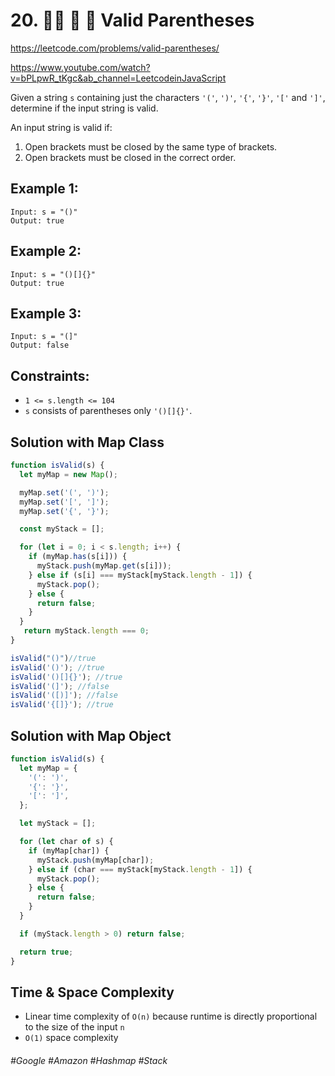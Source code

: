 # 20. 👩‍🦯 🔎 🌴 Valid Parentheses
https://leetcode.com/problems/valid-parentheses/

https://www.youtube.com/watch?v=bPLpwR_tKgc&ab_channel=LeetcodeinJavaScript

Given a string `s` containing just the characters `'('`, `')'`, `'{'`, `'}'`, `'['` and `']'`, determine if the input string is valid.

An input string is valid if:
1. Open brackets must be closed by the same type of brackets.
2. Open brackets must be closed in the correct order.
## Example 1:
````
Input: s = "()"
Output: true
````
## Example 2:
````
Input: s = "()[]{}"
Output: true
````
## Example 3:
````
Input: s = "(]"
Output: false
```` 
## Constraints:
- `1 <= s.length <= 104`
- `s` consists of parentheses only `'()[]{}'`.

## Solution with Map Class
````js
function isValid(s) {
  let myMap = new Map();

  myMap.set('(', ')');
  myMap.set('[', ']');
  myMap.set('{', '}');

  const myStack = [];

  for (let i = 0; i < s.length; i++) {
    if (myMap.has(s[i])) {
      myStack.push(myMap.get(s[i]));
    } else if (s[i] === myStack[myStack.length - 1]) {
      myStack.pop();
    } else {
      return false;
    }
  }
   return myStack.length === 0;
}

isValid("()")//true
isValid('()'); //true
isValid('()[]{}'); //true
isValid('(]'); //false
isValid('([)]'); //false
isValid('{[]}'); //true
````
## Solution with Map Object
````js
function isValid(s) {
  let myMap = {
    '(': ')',
    '{': '}',
    '[': ']',
  };

  let myStack = [];

  for (let char of s) {
    if (myMap[char]) {
      myStack.push(myMap[char]);
    } else if (char === myStack[myStack.length - 1]) {
      myStack.pop();
    } else {
      return false;
    }
  }

  if (myStack.length > 0) return false;

  return true;
}
````
## Time & Space Complexity
- Linear time complexity of `O(n)` because runtime is directly proportional to the size of the input `n`
- `O(1)` space complexity
###### #Google #Amazon #Hashmap #Stack 
